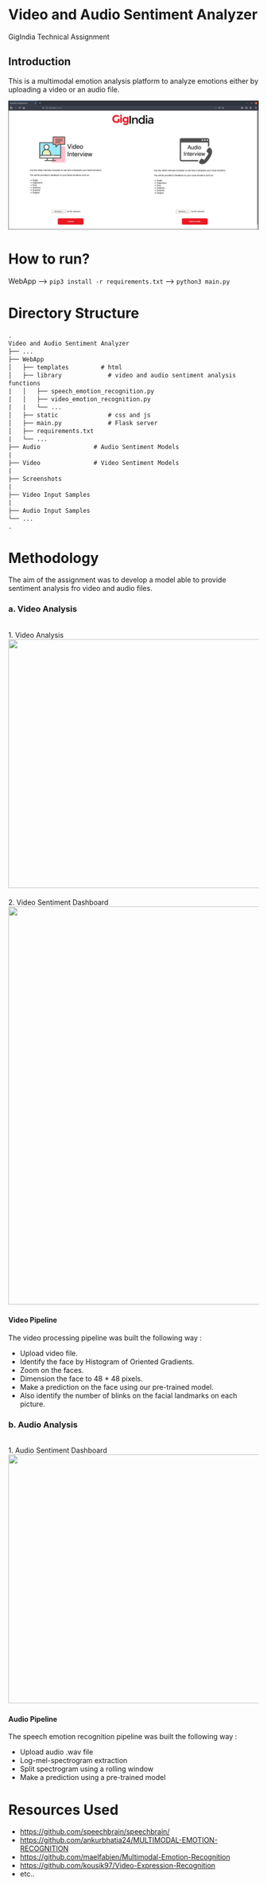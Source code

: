 # Video and Audio Sentiment Analyzer
 GigIndia Technical Assignment

## Introduction

This is a multimodal emotion analysis platform to analyze emotions either by uploading a video or an audio file.

![alt text](https://github.com/tsm9999/GigIndia-Technical-Assignment/blob/main/Screenshots/index.png)

# How to run?

WebApp --> `pip3 install -r requirements.txt` --> `python3 main.py`

# Directory Structure

    .
    Video and Audio Sentiment Analyzer
    ├── ...
    ├── WebApp                    
    │   ├── templates		  # html                 
    │   ├── library				# video and audio sentiment analysis functions
    |   │   ├── speech_emotion_recognition.py
    |   │   ├── video_emotion_recognition.py
    |   |   └── ...  
    │   ├── static				# css and js 
    │   ├── main.py				# Flask server
    │   ├── requirements.txt
    |   └── ...  
    ├── Audio				# Audio Sentiment Models
    |
    ├── Video				# Video Sentiment Models
    |
    ├── Screenshots
    |
    ├── Video Input Samples
    |
    ├── Audio Input Samples
    └── ... 
    .
    
# Methodology

The aim of the assignment was to develop a model able to provide sentiment analysis fro video and audio files.

### a. Video Analysis
<br>
1. Video Analysis<img src="https://github.com/tsm9999/Video-and-Audio-Sentiment-Analyzer/blob/main/Screenshots/video_analysis.png" width="1000" height="500">
<br>
<br>
2. Video Sentiment Dashboard<img src="https://github.com/tsm9999/Video-and-Audio-Sentiment-Analyzer/blob/main/Screenshots/video_dashboard.png" width="1000" height="800">
<br>

#### Video Pipeline

The video processing pipeline was built the following way :
- Upload video file.
- Identify the face by Histogram of Oriented Gradients.
- Zoom on the faces.
- Dimension the face to 48 * 48 pixels.
- Make a prediction on the face using our pre-trained model.
- Also identify the number of blinks on the facial landmarks on each picture.


### b. Audio Analysis
<br>
1. Audio Sentiment Dashboard <img src="https://github.com/tsm9999/Video-and-Audio-Sentiment-Analyzer/blob/main/Screenshots/audio_dashboard.png" width="1000" height="500">
 <br>

#### Audio Pipeline

The speech emotion recognition pipeline was built the following way :
- Upload audio .wav file
- Log-mel-spectrogram extraction
- Split spectrogram using a rolling window
- Make a prediction using a pre-trained model


# Resources Used

- https://github.com/speechbrain/speechbrain/
- https://github.com/ankurbhatia24/MULTIMODAL-EMOTION-RECOGNITION
- https://github.com/maelfabien/Multimodal-Emotion-Recognition
- https://github.com/kousik97/Video-Expression-Recognition
- etc..

